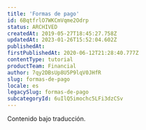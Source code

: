 ```yaml
---
title: 'Formas de pago'
id: 6BqtfrlO7WKCmVqme2Odrp
status: ARCHIVED
createdAt: 2019-05-27T18:45:27.758Z
updatedAt: 2023-01-26T15:52:04.602Z
publishedAt: 
firstPublishedAt: 2020-06-12T21:28:40.777Z
contentType: tutorial
productTeam: Financial
author: 7qy2DBsUp8U5P9lqV0JHfR
slug: formas-de-pago
locale: es
legacySlug: formas-de-pago
subcategoryId: 6uIlQ5imochc5LFi3dzCSv
---
```


<div class="alert alert-warning" role="alert">Contenido bajo traducción.</div>
